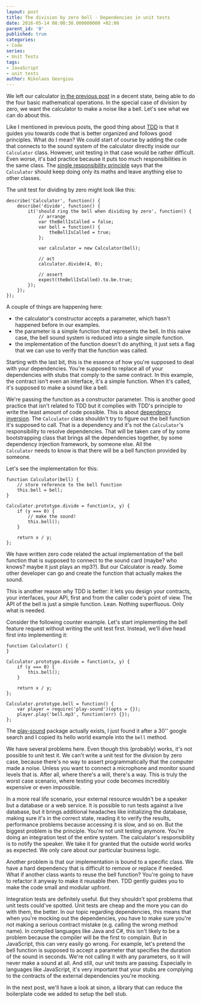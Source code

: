 ```yaml
---
layout: post
title: The division by zero bell - Dependencies in unit tests
date: 2016-05-14 08:00:38.000000000 +02:00
parent_id: '0'
published: true
categories:
- Code
series:
- Unit Tests
tags:
- JavaScript
- unit tests
author: Nikolaos Georgiou
---
```


We left our calculator <a href="/2016/05/what-is-code-coverage/">in the previous post</a> in a decent state, being able to do the four basic mathematical operations. In the special case of division by zero, we want the calculator to make a noise like a bell. Let's see what we can do about this.<!--more-->

Like I mentioned in previous posts, the good thing about <a href="/2016/04/what-is-test-driven-development/">TDD</a> is that it guides you towards code that is better organized and follows good principles. What do I mean? We could start of course by adding the code that connects to the sound system of the calculator directly inside our <code>Calculator</code> class. However, unit testing in that case would be rather difficult. Even worse, it's bad practice because it puts too much responsibilities in the same class. The <a href="https://en.wikipedia.org/wiki/Single_responsibility_principle">single responsibility principle</a> says that the <code>Calculator</code> should keep doing only its maths and leave anything else to other classes.

The unit test for dividing by zero might look like this:

```
describe('Calculator', function() {
    describe('divide', function() {
        it('should ring the bell when dividing by zero', function() {
            // arrange
            var theBellIsCalled = false;
            var bell = function() {
                theBellIsCalled = true;
            };

            var calculator = new Calculator(bell);

            // act
            calculator.divide(4, 0);

            // assert
            expect(theBellIsCalled).to.be.true;
        });
    });
});
```

A couple of things are happening here:
<ul>
<li>the calculator's constructor accepts a parameter, which hasn't happened before in our examples.</li>
<li>the parameter is a simple function that represents the bell. In this naive case, the bell sound system is reduced into a single simple function.</li>
<li>the implementation of the function doesn't do anything, it just sets a flag that we can use to verify that the function was called.</li>
</ul>

Starting with the last bit, this is the essence of how you're supposed to deal with your dependencies. You're supposed to replace all of your dependencies with stubs that comply to the same contract. In this example, the contract isn't even an interface, it's a simple function. When it's called, it's supposed to make a sound like a bell.

We're passing the function as a constructor parameter. This is another good practice that isn't related to TDD but it complies with TDD's principle to write the least amount of code possible. This is about <a href="https://en.wikipedia.org/wiki/Dependency_inversion_principle">dependency inversion</a>. The <code>Calculator</code> class shouldn't try to figure out the bell function it's supposed to call. That is a dependency and it's not the <code>Calculator</code>'s responsibility to resolve dependencies. That will be taken care of by some bootstrapping class that brings all the dependencies together, by some dependency injection framework, by someone else. All the <code>Calculator</code> needs to know is that there will be a bell function provided by someone.

Let's see the implementation for this:

```
function Calculator(bell) {
    // store reference to the bell function
    this.bell = bell;
}

Calculator.prototype.divide = function(x, y) {
    if (y === 0) {
        // make the sound!
        this.bell();
    }

    return x / y;
};
```

We have written zero code related the actual implementation of the bell function that is supposed to connect to the sound card (maybe? who knows? maybe it just plays an mp3?). But our Calculator is ready. Some other developer can go and create the function that actually makes the sound.

This is another reason why TDD is better: it lets you design your contracts, your interfaces, your API, first and from the caller code's point of view. The API of the bell is just a simple function. Lean. Nothing superfluous. Only what is needed.

Consider the following counter example. Let's start implementing the bell feature request without writing the unit test first. Instead, we'll dive head first into implementing it:

```
function Calculator() {
}

Calculator.prototype.divide = function(x, y) {
    if (y === 0) {
        this.bell();
    }

    return x / y;
};

Calculator.prototype.bell = function() {
    var player = require('play-sound')(opts = {});
    player.play('bell.mp3', function(err) {});
};
```

The <a href="https://www.npmjs.com/package/play-sound">play-sound</a> package actually exists, I just found it after a 30'' google search and I copied its hello world example into the <code>bell</code> method.

We have several problems here. Even though this (probably) works, it's not possible to unit test it. We can't write a unit test for the division by zero case, because there's no way to assert programmatically that the computer made a noise. Unless you want to connect a microphone and monitor sound levels that is. After all, where there's a will, there's a way. This is truly the worst case scenario, where testing your code becomes incredibly expensive or even impossible.

In a more real life scenario, your external resource wouldn't be a speaker but a database or a web service. It is possible to run tests against a live database, but it brings additional headaches like initializing the database, making sure it's in the correct state, reading it to verify the results, performance problems because accessing it is slow, and so on. But the biggest problem is the principle. You're not unit testing anymore. You're doing an integration test of the entire system. The calculator's responsibility is to notify the speaker. We take it for granted that the outside world works as expected. We only care about our particular business logic.

Another problem is that our implementation is bound to a specific class. We have a hard dependency that is difficult to remove or replace if needed. What if another class wants to reuse the bell function? You're going to have to refactor it anyway to make it reusable then. TDD gently guides you to make the code small and modular upfront.

Integration tests are definitely useful. But they shouldn't spot problems that unit tests could've spotted. Unit tests are cheap and the more you can do with them, the better. In our topic regarding dependencies, this means that when you're mocking out the dependencies, you have to make sure you're not making a serious contract mistake (e.g. calling the wrong method name). In compiled languages like Java and C#, this isn't likely to be a problem because the compiler will be the first to complain. But in JavaScript, this can very easily go wrong. For example, let's pretend the bell function is supposed to accept a parameter that specifies the duration of the sound in seconds. We're not calling it with any parameters, so it will never make a sound at all. And still, our unit tests are passing. Especially in languages like JavaScript, it's very important that your stubs are complying to the contracts of the external dependencies you're mocking.

In the next post, we'll have a look at sinon, a library that can reduce the boilerplate code we added to setup the bell stub.
